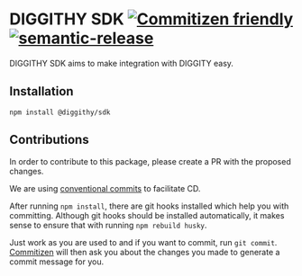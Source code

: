 # DIGGITHY SDK [![Commitizen friendly](https://img.shields.io/badge/commitizen-friendly-brightgreen.svg)](http://commitizen.github.io/cz-cli/) [![semantic-release](https://img.shields.io/badge/%20%20%F0%9F%93%A6%F0%9F%9A%80-semantic--release-e10079.svg)](https://github.com/semantic-release/semantic-release)

DIGGITHY SDK aims to make integration with DIGGITY easy.

## Installation

```shell script
npm install @diggithy/sdk
```

## Contributions

In order to contribute to this package, please create a PR with the proposed changes.

We are using [conventional commits](https://www.conventionalcommits.org/en/v1.0.0/) to facilitate CD.

After running `npm install`, there are git hooks installed which help you with committing.
Although git hooks should be installed automatically, it makes sense to ensure that with running `npm rebuild husky`.

Just work as you are used to and if you want to commit, run `git commit`.
[Commitizen](https://github.com/commitizen/cz-cli) will then ask you about the changes you made to generate a commit
message for you.
